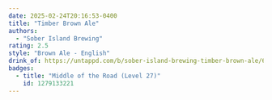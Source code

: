 ```yaml
---
date: 2025-02-24T20:16:53-0400
title: "Timber Brown Ale"
authors:
  - "Sober Island Brewing"
rating: 2.5
style: "Brown Ale - English"
drink_of: https://untappd.com/b/sober-island-brewing-timber-brown-ale/6026108
badges:
  - title: "Middle of the Road (Level 27)"
    id: 1279133221
---
```

